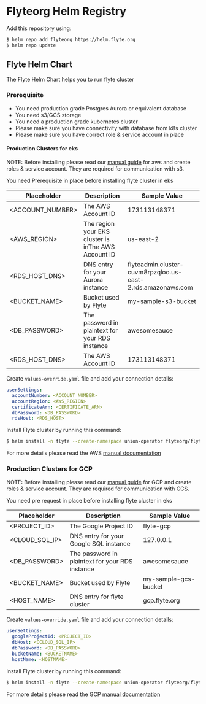 # Flyteorg Helm Registry

Add this repository using:

```bash
$ helm repo add flyteorg https://helm.flyte.org
$ helm repo update
```

## Flyte Helm Chart

The Flyte Helm Chart helps you to run flyte cluster

### Prerequisite

- You need production grade Postgres Aurora or equivalent database
- You need s3/GCS storage
- You need a production grade kubernetes cluster
- Please make sure you have connectivity with database from k8s cluster
- Please make sure you have correct role & service account in place

#### Production Clusters for eks

NOTE: Before installing please read our [manual guide](https://docs.flyte.org/en/latest/deployment/aws/manual.html#aws-permissioning) for aws and create roles & service account. They are required for communication with s3.

You need Prerequisite in place before installing flyte cluster in eks

| Placeholder | Description | Sample Value |
| -------- | -------- | -------- |
| <ACCOUNT_NUMBER>    | The AWS Account ID | 173113148371 |
| <AWS_REGION>    | The region your EKS cluster is inThe AWS Account ID | us-east-2 |
| <RDS_HOST_DNS>    | DNS entry for your Aurora instance | flyteadmin.cluster-cuvm8rpzqloo.us-east-2.rds.amazonaws.com |
| <BUCKET_NAME>    | Bucket used by Flyte | my-sample-s3-bucket |
| <DB_PASSWORD>    | The password in plaintext for your RDS instance | awesomesauce |
| <RDS_HOST_DNS>    | The AWS Account ID | 173113148371 |

Create `values-override.yaml` file and add your connection details:
```yaml
userSettings:
  accountNumber: <ACCOUNT_NUMBER>
  accountRegion: <AWS_REGION>
  certificateArn: <CERTIFICATE_ARN>
  dbPassword: <DB_PASSWORD>
  rdsHost: <RDS_HOST>
```

Install Flyte cluster by running this command:

```bash
$ helm install -n flyte --create-namespace union-operator flyteorg/flyte-core -f https://raw.githubusercontent.com/flyteorg/flyte/master/charts/flyte-core/values-eks.yaml -f values-override.yaml
```

For more details please read the AWS [manual documentation](https://docs.flyte.org/en/latest/deployment/aws/manual.html)

### Production Clusters for GCP

NOTE: Before installing please read our [manual guide](https://docs.flyte.org/en/latest/deployment/gcp/manual.html#permissions) for GCP and create roles & service account. They are required for communication with GCS.


You need pre request in place before installing flyte cluster in eks

| Placeholder | Description | Sample Value |
| -------- | -------- | -------- |
| <PROJECT_ID>   | The Google Project ID | flyte-gcp |
| <CLOUD_SQL_IP>  | DNS entry for your Google SQL instance | 127.0.0.1 |
| <DB_PASSWORD>   | The password in plaintext for your RDS instance | awesomesauce |
| <BUCKET_NAME> | Bucket used by Flyte | my-sample-gcs-bucket |
| <HOST_NAME>    | DNS entry for flyte cluster | gcp.flyte.org |


Create `values-override.yaml` file and add your connection details:

```yaml
userSettings:
  googleProjectId: <PROJECT_ID>
  dbHost: <CCLOUD_SQL_IP>
  dbPassword: <DB_PASSWORD>
  bucketName: <BUCKETNAME>
  hostName: <HOSTNAME>
```

Install Flyte cluster by running this command:

```bash
$ helm install -n flyte --create-namespace union-operator flyteorg/flyte-core -f https://raw.githubusercontent.com/flyteorg/flyte/master/charts/flyte-core/values-gcp.yaml -f values-override.yaml
```

For more details please read the GCP [manual documentation](https://docs.flyte.org/en/latest/deployment/gcp/manual.html)

